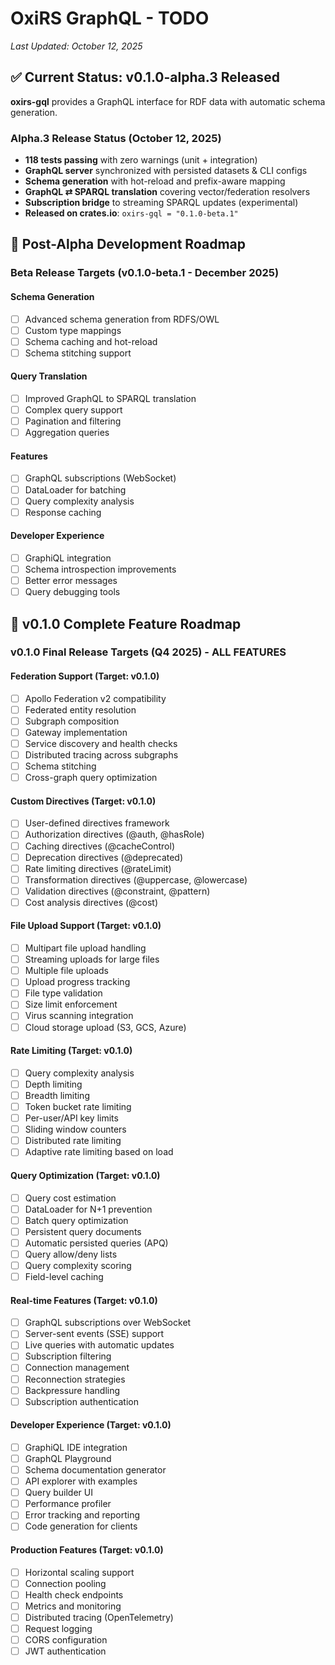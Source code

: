 # OxiRS GraphQL - TODO

*Last Updated: October 12, 2025*

## ✅ Current Status: v0.1.0-alpha.3 Released

**oxirs-gql** provides a GraphQL interface for RDF data with automatic schema generation.

### Alpha.3 Release Status (October 12, 2025)
- **118 tests passing** with zero warnings (unit + integration)
- **GraphQL server** synchronized with persisted datasets & CLI configs
- **Schema generation** with hot-reload and prefix-aware mapping
- **GraphQL ⇄ SPARQL translation** covering vector/federation resolvers
- **Subscription bridge** to streaming SPARQL updates (experimental)
- **Released on crates.io**: `oxirs-gql = "0.1.0-beta.1"`

## 🎯 Post-Alpha Development Roadmap

### Beta Release Targets (v0.1.0-beta.1 - December 2025)

#### Schema Generation
- [ ] Advanced schema generation from RDFS/OWL
- [ ] Custom type mappings
- [ ] Schema caching and hot-reload
- [ ] Schema stitching support

#### Query Translation
- [ ] Improved GraphQL to SPARQL translation
- [ ] Complex query support
- [ ] Pagination and filtering
- [ ] Aggregation queries

#### Features
- [ ] GraphQL subscriptions (WebSocket)
- [ ] DataLoader for batching
- [ ] Query complexity analysis
- [ ] Response caching

#### Developer Experience
- [ ] GraphiQL integration
- [ ] Schema introspection improvements
- [ ] Better error messages
- [ ] Query debugging tools

## 🎯 v0.1.0 Complete Feature Roadmap

### v0.1.0 Final Release Targets (Q4 2025) - ALL FEATURES

#### Federation Support (Target: v0.1.0)
- [ ] Apollo Federation v2 compatibility
- [ ] Federated entity resolution
- [ ] Subgraph composition
- [ ] Gateway implementation
- [ ] Service discovery and health checks
- [ ] Distributed tracing across subgraphs
- [ ] Schema stitching
- [ ] Cross-graph query optimization

#### Custom Directives (Target: v0.1.0)
- [ ] User-defined directives framework
- [ ] Authorization directives (@auth, @hasRole)
- [ ] Caching directives (@cacheControl)
- [ ] Deprecation directives (@deprecated)
- [ ] Rate limiting directives (@rateLimit)
- [ ] Transformation directives (@uppercase, @lowercase)
- [ ] Validation directives (@constraint, @pattern)
- [ ] Cost analysis directives (@cost)

#### File Upload Support (Target: v0.1.0)
- [ ] Multipart file upload handling
- [ ] Streaming uploads for large files
- [ ] Multiple file uploads
- [ ] Upload progress tracking
- [ ] File type validation
- [ ] Size limit enforcement
- [ ] Virus scanning integration
- [ ] Cloud storage upload (S3, GCS, Azure)

#### Rate Limiting (Target: v0.1.0)
- [ ] Query complexity analysis
- [ ] Depth limiting
- [ ] Breadth limiting
- [ ] Token bucket rate limiting
- [ ] Per-user/API key limits
- [ ] Sliding window counters
- [ ] Distributed rate limiting
- [ ] Adaptive rate limiting based on load

#### Query Optimization (Target: v0.1.0)
- [ ] Query cost estimation
- [ ] DataLoader for N+1 prevention
- [ ] Batch query optimization
- [ ] Persistent query documents
- [ ] Automatic persisted queries (APQ)
- [ ] Query allow/deny lists
- [ ] Query complexity scoring
- [ ] Field-level caching

#### Real-time Features (Target: v0.1.0)
- [ ] GraphQL subscriptions over WebSocket
- [ ] Server-sent events (SSE) support
- [ ] Live queries with automatic updates
- [ ] Subscription filtering
- [ ] Connection management
- [ ] Reconnection strategies
- [ ] Backpressure handling
- [ ] Subscription authentication

#### Developer Experience (Target: v0.1.0)
- [ ] GraphiQL IDE integration
- [ ] GraphQL Playground
- [ ] Schema documentation generator
- [ ] API explorer with examples
- [ ] Query builder UI
- [ ] Performance profiler
- [ ] Error tracking and reporting
- [ ] Code generation for clients

#### Production Features (Target: v0.1.0)
- [ ] Horizontal scaling support
- [ ] Connection pooling
- [ ] Health check endpoints
- [ ] Metrics and monitoring
- [ ] Distributed tracing (OpenTelemetry)
- [ ] Request logging
- [ ] CORS configuration
- [ ] JWT authentication